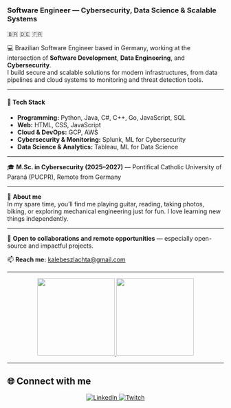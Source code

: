 ### Software Engineer — Cybersecurity, Data Science & Scalable Systems  
🇧🇷 🇩🇪 🇫🇷

💻 Brazilian Software Engineer based in Germany, working at the intersection of **Software Development**, **Data Engineering**, and **Cybersecurity**.  
I build secure and scalable solutions for modern infrastructures, from data pipelines and cloud systems to monitoring and threat detection tools.

---

#### 🧰 Tech Stack
- **Programming:** Python, Java, C#, C++, Go, JavaScript, SQL  
- **Web:** HTML, CSS, JavaScript  
- **Cloud & DevOps:** GCP, AWS  
- **Cybersecurity & Monitoring:** Splunk, ML for Cybersecurity  
- **Data Science & Analytics:** Tableau, ML for Data Science  

---

🎓 **M.Sc. in Cybersecurity (2025–2027)** — Pontifical Catholic University of Paraná (PUCPR), Remote from Germany  

---

🎸 **About me**  
In my spare time, you’ll find me playing guitar, reading, taking photos, biking, or exploring mechanical engineering just for fun. I love learning new things independently.

---

🤝 **Open to collaborations and remote opportunities** — especially open-source and impactful projects.

📫 **Reach me:** [kalebeszlachta@gmail.com](mailto:kalebeszlachta@gmail.com)

---

<div align="center">
  <a href="https://github.com/kalebers">
    <img height="180em" src="https://github-readme-stats-sigma-five.vercel.app/api?username=kalebers&show_icons=true&theme=tokyonight&include_all_commits=true&count_private=true"/>
  </a>
  <a href="https://github.com/kalebers">
    <img height="180em" src="https://github-readme-stats.vercel.app/api/top-langs?username=kalebers&layout=compact&theme=tokyonight&langs_count=15&card_width=320"/>
  </a>
</div>

---

## 🌐 Connect with me

<div align="center"> 
  <a href="https://www.linkedin.com/in/kalebeszlachta" target="_blank">
    <img src="https://img.shields.io/badge/LinkedIn-0077B5?style=for-the-badge&logo=linkedin&logoColor=white" alt="LinkedIn">
  </a>
  <a href="https://www.twitch.tv/kalebers" target="_blank">
    <img src="https://img.shields.io/badge/Twitch-9146FF?style=for-the-badge&logo=twitch&logoColor=white" alt="Twitch">
  </a>
</div>
